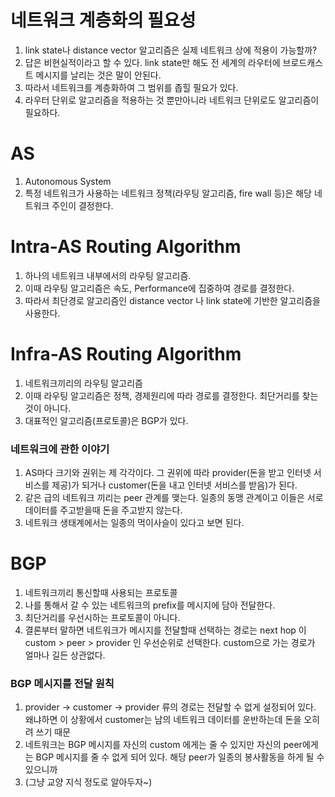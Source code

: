 # 네트워크 계층화의 필요성
1. link state나 distance vector 알고리즘은 실제 네트워크 상에 적용이 가능할까?
2. 답은 비현실적이라고 할 수 있다. link state만 해도 전 세계의 라우터에 브로드캐스트 메시지를 날리는 것은 말이 안된다.
3. 따라서 네트워크를 계층화하여 그 범위를 좁힐 필요가 있다.
4. 라우터 단위로 알고리즘을 적용하는 것 뿐만아니라 네트워크 단위로도 알고리즘이 필요하다.

# AS
1. Autonomous System
2. 특정 네트워크가 사용하는 네트워크 정책(라우팅 알고리즘, fire wall 등)은 해당 네트워크 주인이 결정한다.

# Intra-AS Routing Algorithm
1. 하나의 네트워크 내부에서의 라우팅 알고리즘.
2. 이때 라우팅 알고리즘은 속도, Performance에 집중하여 경로를 결정한다.
3. 따라서 최단경로 알고리즘인 distance vector 나 link state에 기반한 알고리즘을 사용한다.

# Infra-AS Routing Algorithm
1. 네트워크끼리의 라우팅 알고리즘
2. 이때 라우팅 알고리즘은 정책, 경제원리에 따라 경로를 결정한다. 최단거리를 찾는 것이 아니다.
3. 대표적인 알고리즘(프로토콜)은 BGP가 있다.

### 네트워크에 관한 이야기
1. AS마다 크기와 권위는 제 각각이다. 그 권위에 따라 provider(돈을 받고 인터넷 서비스를 제공)가 되거나 customer(돈을 내고 인터넷 서비스를 받음)가 된다.
2. 같은 급의 네트워크 끼리는 peer 관계를 맺는다. 일종의 동맹 관계이고 이들은 서로 데이터를 주고받을때 돈을 주고받지 않는다.
3. 네트워크 생태계에서는 일종의 먹이사슬이 있다고 보면 된다.

# BGP
1. 네트워크끼리 통신할때 사용되는 프로토콜
2. 나를 통해서 갈 수 있는 네트워크의 prefix를 메시지에 담아 전달한다.
3. 최단거리를 우선시하는 프로토콜이 아니다.
4. 결론부터 말하면 네트워크가 메시지를 전달할때 선택하는 경로는 next hop 이 custom > peer > provider 인 우선순위로 선택한다. custom으로 가는 경로가 얼마나 길든 상관없다.

### BGP 메시지를 전달 원칙
1. provider -> customer -> provider 류의 경로는 전달할 수 없게 설정되어 있다. 왜냐하면 이 상황에서 customer는 남의 네트워크 데이터를 운반하는데 돈을 오히려 쓰기 때문
2. 네트워크는 BGP 메시지를 자신의 custom 에게는 줄 수 있지만 자신의 peer에게는 BGP 메시지를 줄 수 없게 되어 있다. 해당 peer가 일종의 봉사활동을 하게 될 수 있으니까
3. (그냥 교양 지식 정도로 알아두자~)
